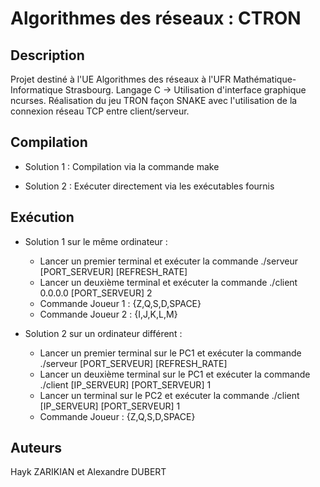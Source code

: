 # Algorithmes des réseaux : CTRON

## Description
Projet destiné à l'UE Algorithmes des réseaux à l'UFR Mathématique-Informatique Strasbourg. Langage C -> Utilisation d'interface graphique ncurses.
Réalisation du jeu TRON façon SNAKE avec l'utilisation de la connexion réseau TCP entre client/serveur.

## Compilation

- Solution 1 : Compilation via la commande make

- Solution 2 : Exécuter directement via les exécutables fournis 

## Exécution

- Solution 1 sur le même ordinateur : 
	- Lancer un premier terminal et exécuter la commande ./serveur [PORT_SERVEUR] [REFRESH_RATE]
	- Lancer un deuxième terminal et exécuter la commande ./client 0.0.0.0 [PORT_SERVEUR] 2
	- Commande Joueur 1 : {Z,Q,S,D,SPACE}
	- Commande Joueur 2 : {I,J,K,L,M}

- Solution 2 sur un ordinateur différent : 
	- Lancer un premier terminal sur le PC1 et exécuter la commande ./serveur [PORT_SERVEUR] [REFRESH_RATE]
	- Lancer un deuxième terminal sur le PC1 et exécuter la commande ./client [IP_SERVEUR] [PORT_SERVEUR] 1
	- Lancer un terminal sur le PC2 et exécuter la commande ./client [IP_SERVEUR] [PORT_SERVEUR] 1
	- Commande Joueur : {Z,Q,S,D,SPACE}

## Auteurs 
Hayk ZARIKIAN et Alexandre DUBERT
